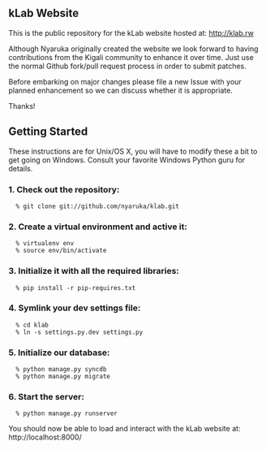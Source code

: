 ## kLab Website

This is the public repository for the kLab website hosted at: http://klab.rw

Although Nyaruka originally created the website we look forward to having contributions from the Kigali community to enhance it over time.  Just use the normal Github fork/pull request process in order to submit patches.

Before embarking on major changes please file a new Issue with your planned enhancement so we can discuss whether it is appropriate.

Thanks!

## Getting Started

These instructions are for Unix/OS X, you will have to modify these a bit to get going on Windows.  Consult your favorite Windows Python guru for details.

### 1. Check out the repository:

```
  % git clone git://github.com/nyaruka/klab.git
```

### 2. Create a virtual environment and active it:

```  
  % virtualenv env
  % source env/bin/activate
```

### 3. Initialize it with all the required libraries:

```   
  % pip install -r pip-requires.txt
```

### 4. Symlink your dev settings file:

```
  % cd klab
  % ln -s settings.py.dev settings.py
```

### 5. Initialize our database:

```
  % python manage.py syncdb
  % python manage.py migrate
```

### 6. Start the server:

```
  % python manage.py runserver
```

You should now be able to load and interact with the kLab website at: http://localhost:8000/
